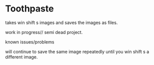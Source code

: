 # Toothpaste
takes win shift s images and saves the images as files.

work in progress// semi dead project.

known issues/problems

will continue to save the same image repeatedly until you win shift s a different image.
